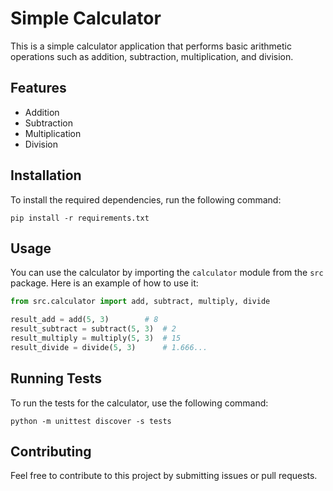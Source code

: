 # Simple Calculator

This is a simple calculator application that performs basic arithmetic operations such as addition, subtraction, multiplication, and division.

## Features

- Addition
- Subtraction
- Multiplication
- Division

## Installation

To install the required dependencies, run the following command:

```
pip install -r requirements.txt
```

## Usage

You can use the calculator by importing the `calculator` module from the `src` package. Here is an example of how to use it:

```python
from src.calculator import add, subtract, multiply, divide

result_add = add(5, 3)        # 8
result_subtract = subtract(5, 3)  # 2
result_multiply = multiply(5, 3)  # 15
result_divide = divide(5, 3)      # 1.666...
```

## Running Tests

To run the tests for the calculator, use the following command:

```
python -m unittest discover -s tests
```

## Contributing

Feel free to contribute to this project by submitting issues or pull requests.